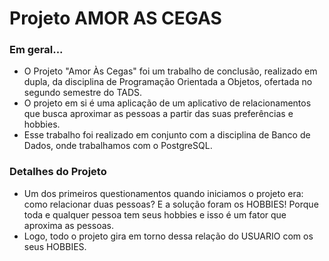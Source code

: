 # Projeto AMOR AS CEGAS

<h3> Em geral... </h3>

- O Projeto "Amor Às Cegas" foi um trabalho de conclusão, realizado em dupla, da disciplina de Programação Orientada a Objetos, ofertada no segundo semestre do TADS.
- O projeto em si é uma aplicação de um aplicativo de relacionamentos que busca aproximar as pessoas a partir das suas preferências e hobbies.
- Esse trabalho foi realizado em conjunto com a disciplina de Banco de Dados, onde trabalhamos com o PostgreSQL.

<h3> Detalhes do Projeto </h3>

- Um dos primeiros questionamentos quando iniciamos o projeto era: como relacionar duas pessoas? 
E a solução foram os HOBBIES! Porque toda e qualquer pessoa tem seus hobbies e isso é um fator que aproxima as pessoas.
- Logo, todo o projeto gira em torno dessa relação do USUARIO com os seus HOBBIES.
